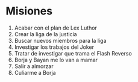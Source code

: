 # Misiones

1. Acabar con el plan de Lex Luthor
2. Crear la liga de la justicia
3. Buscar nuevos miembros para la liga
5. Investigar los trabajos del Joker
6. Tratar de investigar que trama el Flash Reverso
7. Borja y Bayan me lo van a mamar
8. Salir a almorzar
9. Culiarme a Borja
